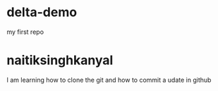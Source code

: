 # delta-demo
my first repo 

# naitiksinghkanyal 
I am learning how to clone the git and how to commit a udate in github